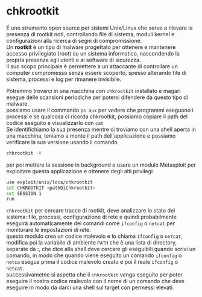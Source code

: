 
# chkrootkit
É uno strumento open source per sistemi Unix/Linux che serve a rilevare la presenza di rootkit noti, controllando file di sistema, moduli kernel e configurazioni alla ricerca di segni di compromissione.<br>
Un **rootkit** è un tipo di malware progettato per ottenere e mantenere accesso privilegiato (root) su un sistema informatico, nascondendo la propria presenza agli utenti e ai software di sicurezza. <br>
Il suo scopo principale è permettere a un attaccante di controllare un computer compromesso senza essere scoperto, spesso alterando file di sistema, processi e log per rimanere invisibile.

Potremmo trovarci in una macchina con `chkrootkit` installato e magari esegue delle scansioni periodiche per potersi difendere da questo tipo di malware. <br>
possiamo usare il commando `ps aux` per vedere che programmi eseguono i processi e se qualcosa ci ricorda chkrootkit, possiamo copiare il path del codice eseguito e visualizzarlo con `cat` <br>
Se identifichiamo la sua presenza mentre ci troviamo con una shell aperta in una macchina, teniamo a mente il path dell'applicazione e possiamo verificare la sua versione usando il comando 
```bash
chkrootkit -V
```
per poi mettere la sessione in background e usare un modulo Metasploit per exploitare questa applicazione e ottenere degli alti privilegi
```bash
use exploit/unix/loca/chkrootkit
set CHKROOTKIT <pathDiChkrootkit>
set SESSION 1
run
```
`chkrootkit` per cercare tracce di rootkit, deve analizzare lo stato del sistema: file, processi, configurazione di rete e quindi probabilmente eseguirá automaticamente dei comandi come `ifconfig` o `netcat` per monitorare le impostazioni di rete. <br>
questo modulo crea un codice malevolo e lo chiama `ifconfig` o `netcat`, modifica poi la variabile di ambiente `PATH` che è una lista di directory, separate da :, che dice alla shell dove cercare gli eseguibili quando scrivi un comando, in modo che quando viene eseguito un comando `ifconfig` o `netca` esegua prima il codice malevolo creato e poi il reale `ifconfig` o `netcat`. <br>
successivametne si aspetta che il `chkrootkit` venga eseguito per poter eseguire il nostro codice malevolo con il nome di un comando che deve eseguire in modo da darci una shell sul target con permessi elevati. 
